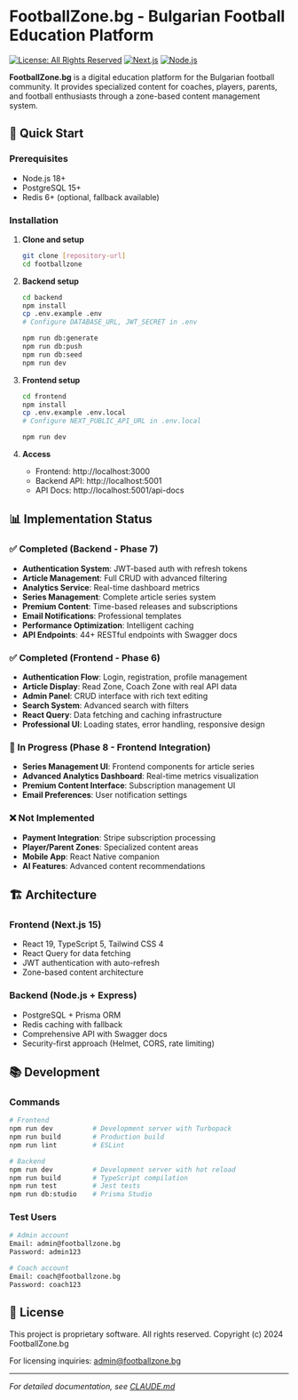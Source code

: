 # FootballZone.bg - Bulgarian Football Education Platform

[![License: All Rights Reserved](https://img.shields.io/badge/License-All%20Rights%20Reserved-red.svg)](LICENSE)
[![Next.js](https://img.shields.io/badge/Next.js-15-black)](https://nextjs.org/)
[![Node.js](https://img.shields.io/badge/Node.js-18+-green)](https://nodejs.org/)

**FootballZone.bg** is a digital education platform for the Bulgarian football community. It provides specialized content for coaches, players, parents, and football enthusiasts through a zone-based content management system.

## 🚀 Quick Start

### Prerequisites
- Node.js 18+
- PostgreSQL 15+
- Redis 6+ (optional, fallback available)

### Installation

1. **Clone and setup**
   ```bash
   git clone [repository-url]
   cd footballzone
   ```

2. **Backend setup**
   ```bash
   cd backend
   npm install
   cp .env.example .env
   # Configure DATABASE_URL, JWT_SECRET in .env

   npm run db:generate
   npm run db:push
   npm run db:seed
   npm run dev
   ```

3. **Frontend setup**
   ```bash
   cd frontend
   npm install
   cp .env.example .env.local
   # Configure NEXT_PUBLIC_API_URL in .env.local

   npm run dev
   ```

4. **Access**
   - Frontend: http://localhost:3000
   - Backend API: http://localhost:5001
   - API Docs: http://localhost:5001/api-docs

## 📊 Implementation Status

### ✅ Completed (Backend - Phase 7)
- **Authentication System**: JWT-based auth with refresh tokens
- **Article Management**: Full CRUD with advanced filtering
- **Analytics Service**: Real-time dashboard metrics
- **Series Management**: Complete article series system
- **Premium Content**: Time-based releases and subscriptions
- **Email Notifications**: Professional templates
- **Performance Optimization**: Intelligent caching
- **API Endpoints**: 44+ RESTful endpoints with Swagger docs

### ✅ Completed (Frontend - Phase 6)
- **Authentication Flow**: Login, registration, profile management
- **Article Display**: Read Zone, Coach Zone with real API data
- **Admin Panel**: CRUD interface with rich text editing
- **Search System**: Advanced search with filters
- **React Query**: Data fetching and caching infrastructure
- **Professional UI**: Loading states, error handling, responsive design

### 🔄 In Progress (Phase 8 - Frontend Integration)
- **Series Management UI**: Frontend components for article series
- **Advanced Analytics Dashboard**: Real-time metrics visualization
- **Premium Content Interface**: Subscription management UI
- **Email Preferences**: User notification settings

### ❌ Not Implemented
- **Payment Integration**: Stripe subscription processing
- **Player/Parent Zones**: Specialized content areas
- **Mobile App**: React Native companion
- **AI Features**: Advanced content recommendations

## 🏗️ Architecture

### Frontend (Next.js 15)
- React 19, TypeScript 5, Tailwind CSS 4
- React Query for data fetching
- JWT authentication with auto-refresh
- Zone-based content architecture

### Backend (Node.js + Express)
- PostgreSQL + Prisma ORM
- Redis caching with fallback
- Comprehensive API with Swagger docs
- Security-first approach (Helmet, CORS, rate limiting)

## 📚 Development

### Commands
```bash
# Frontend
npm run dev          # Development server with Turbopack
npm run build        # Production build
npm run lint         # ESLint

# Backend
npm run dev          # Development server with hot reload
npm run build        # TypeScript compilation
npm run test         # Jest tests
npm run db:studio    # Prisma Studio
```

### Test Users
```bash
# Admin account
Email: admin@footballzone.bg
Password: admin123

# Coach account
Email: coach@footballzone.bg
Password: coach123
```

## 📄 License

This project is proprietary software. All rights reserved.
Copyright (c) 2024 FootballZone.bg

For licensing inquiries: admin@footballzone.bg

---

*For detailed documentation, see [CLAUDE.md](./CLAUDE.md)*